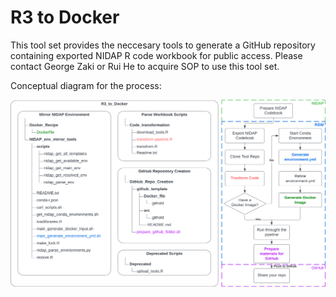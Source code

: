 # R3 to Docker

This tool set provides the neccesary tools to generate a GitHub repository containing exported NIDAP R code workbook for public access. Please contact George Zaki or Rui He to acquire SOP to use this tool set.

Conceptual diagram for the process:

![R3 to Docker Process Illustration](https://github.com/FNLCR-DMAP/nidap-export/blob/f89774248b6766fc0c03c58ffae57bda9135f772/nidap_exporter/R3_to_Docker/R3_to_Docker_Process_Illustration.png)
